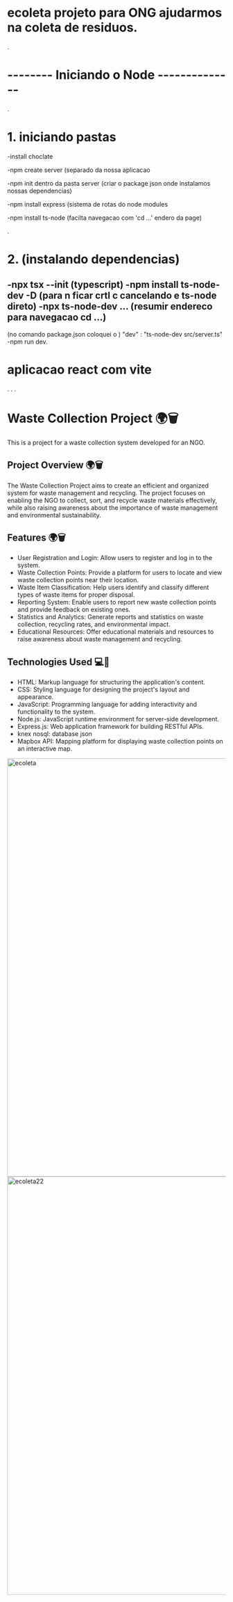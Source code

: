 # ecoleta projeto para ONG ajudarmos na coleta de residuos.
.
# --------               Iniciando o Node            --------------
.
# 1. iniciando pastas
-install choclate

-npm create server (separado da nossa aplicacao

-npm init dentro da pasta server (criar o package json onde instalamos nossas dependencias)

-npm install express (sistema de rotas do node modules

-npm install ts-node (facilta navegacao com 'cd ...' endero da page)

.
# 2. (instalando dependencias)
-npx tsx --init   (typescript)
-npm install ts-node-dev -D (para n ficar crtl c cancelando e ts-node direto)
-npx ts-node-dev ... (resumir endereco para navegacao cd ...)
-
(no comando package.json coloquei o )
    "dev" : "ts-node-dev src/server.ts"
-npm run dev.

# aplicacao react com vite
.
.
.
# Waste Collection Project 🌍🗑️

This is a project for a waste collection system developed for an NGO.

## Project Overview 🌍🗑️

The Waste Collection Project aims to create an efficient and organized system for waste management and recycling. The project focuses on enabling the NGO to collect, sort, and recycle waste materials effectively, while also raising awareness about the importance of waste management and environmental sustainability.

## Features 🌍🗑️

- User Registration and Login: Allow users to register and log in to the system.
- Waste Collection Points: Provide a platform for users to locate and view waste collection points near their location.
- Waste Item Classification: Help users identify and classify different types of waste items for proper disposal.
- Reporting System: Enable users to report new waste collection points and provide feedback on existing ones.
- Statistics and Analytics: Generate reports and statistics on waste collection, recycling rates, and environmental impact.
- Educational Resources: Offer educational materials and resources to raise awareness about waste management and recycling.

## Technologies Used 💻🔧

- HTML: Markup language for structuring the application's content.
- CSS: Styling language for designing the project's layout and appearance.
- JavaScript: Programming language for adding interactivity and functionality to the system.
- Node.js: JavaScript runtime environment for server-side development.
- Express.js: Web application framework for building RESTful APIs.
- knex nosql: database json 
- Mapbox API: Mapping platform for displaying waste collection points on an interactive map.


<img width="962" alt="ecoleta" src="https://github.com/Guilhermefonseca2021/Project-Ecoleta/assets/92196697/e98e2f8e-04c9-464e-9669-51bdcd712080">

<img width="962" alt="ecoleta22" src="https://github.com/Guilhermefonseca2021/Project-Ecoleta/assets/92196697/d16abffb-507a-4898-a48f-b2311141e267">
